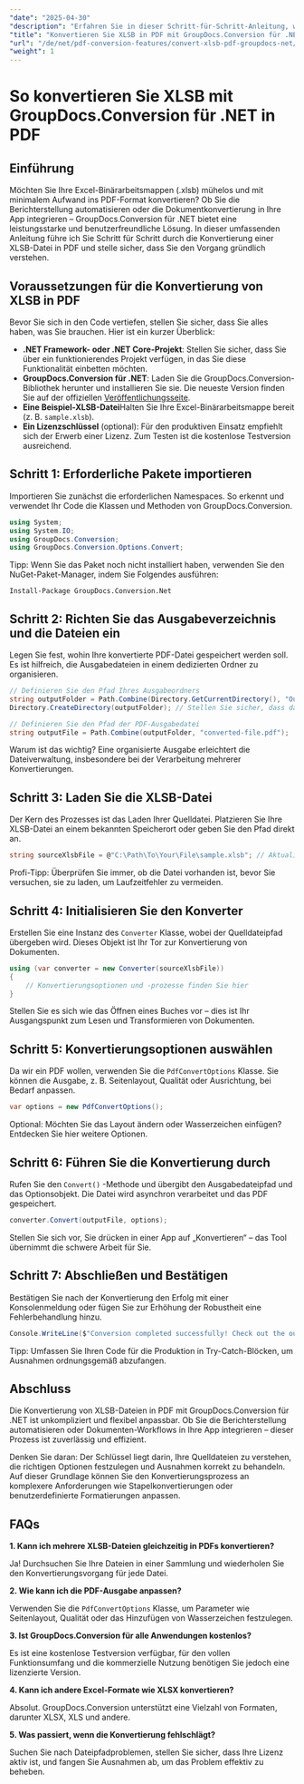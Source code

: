 ```yaml
---
"date": "2025-04-30"
"description": "Erfahren Sie in dieser Schritt-für-Schritt-Anleitung, wie Sie XLSB-Dateien mit GroupDocs.Conversion für .NET in PDF konvertieren. Ideal für Profis, die eine reibungslose Dateikonvertierung benötigen."
"title": "Konvertieren Sie XLSB in PDF mit GroupDocs.Conversion für .NET – Eine vollständige Anleitung"
"url": "/de/net/pdf-conversion-features/convert-xlsb-pdf-groupdocs-net/"
"weight": 1
---
```


# So konvertieren Sie XLSB mit GroupDocs.Conversion für .NET in PDF

## Einführung

Möchten Sie Ihre Excel-Binärarbeitsmappen (.xlsb) mühelos und mit minimalem Aufwand ins PDF-Format konvertieren? Ob Sie die Berichterstellung automatisieren oder die Dokumentkonvertierung in Ihre App integrieren – GroupDocs.Conversion für .NET bietet eine leistungsstarke und benutzerfreundliche Lösung. In dieser umfassenden Anleitung führe ich Sie Schritt für Schritt durch die Konvertierung einer XLSB-Datei in PDF und stelle sicher, dass Sie den Vorgang gründlich verstehen.

## Voraussetzungen für die Konvertierung von XLSB in PDF

Bevor Sie sich in den Code vertiefen, stellen Sie sicher, dass Sie alles haben, was Sie brauchen. Hier ist ein kurzer Überblick:

- **.NET Framework- oder .NET Core-Projekt**: Stellen Sie sicher, dass Sie über ein funktionierendes Projekt verfügen, in das Sie diese Funktionalität einbetten möchten.
- **GroupDocs.Conversion für .NET**: Laden Sie die GroupDocs.Conversion-Bibliothek herunter und installieren Sie sie. Die neueste Version finden Sie auf der offiziellen [Veröffentlichungsseite](https://releases.groupdocs.com/conversion/net/).
- **Eine Beispiel-XLSB-Datei**Halten Sie Ihre Excel-Binärarbeitsmappe bereit (z. B. `sample.xlsb`).
- **Ein Lizenzschlüssel** (optional): Für den produktiven Einsatz empfiehlt sich der Erwerb einer Lizenz. Zum Testen ist die kostenlose Testversion ausreichend.

## Schritt 1: Erforderliche Pakete importieren

Importieren Sie zunächst die erforderlichen Namespaces. So erkennt und verwendet Ihr Code die Klassen und Methoden von GroupDocs.Conversion.

```csharp
using System;
using System.IO;
using GroupDocs.Conversion;
using GroupDocs.Conversion.Options.Convert;
```

Tipp: Wenn Sie das Paket noch nicht installiert haben, verwenden Sie den NuGet-Paket-Manager, indem Sie Folgendes ausführen:

```
Install-Package GroupDocs.Conversion.Net
```

## Schritt 2: Richten Sie das Ausgabeverzeichnis und die Dateien ein

Legen Sie fest, wohin Ihre konvertierte PDF-Datei gespeichert werden soll. Es ist hilfreich, die Ausgabedateien in einem dedizierten Ordner zu organisieren.

```csharp
// Definieren Sie den Pfad Ihres Ausgabeordners
string outputFolder = Path.Combine(Directory.GetCurrentDirectory(), "Output");
Directory.CreateDirectory(outputFolder); // Stellen Sie sicher, dass das Verzeichnis vorhanden ist

// Definieren Sie den Pfad der PDF-Ausgabedatei
string outputFile = Path.Combine(outputFolder, "converted-file.pdf");
```

Warum ist das wichtig? Eine organisierte Ausgabe erleichtert die Dateiverwaltung, insbesondere bei der Verarbeitung mehrerer Konvertierungen.

## Schritt 3: Laden Sie die XLSB-Datei

Der Kern des Prozesses ist das Laden Ihrer Quelldatei. Platzieren Sie Ihre XLSB-Datei an einem bekannten Speicherort oder geben Sie den Pfad direkt an.

```csharp
string sourceXlsbFile = @"C:\Path\To\Your\File\sample.xlsb"; // Aktualisieren Sie mit Ihrem Dateipfad
```

Profi-Tipp: Überprüfen Sie immer, ob die Datei vorhanden ist, bevor Sie versuchen, sie zu laden, um Laufzeitfehler zu vermeiden.

## Schritt 4: Initialisieren Sie den Konverter

Erstellen Sie eine Instanz des `Converter` Klasse, wobei der Quelldateipfad übergeben wird. Dieses Objekt ist Ihr Tor zur Konvertierung von Dokumenten.

```csharp
using (var converter = new Converter(sourceXlsbFile))
{
    // Konvertierungsoptionen und -prozesse finden Sie hier
}
```

Stellen Sie es sich wie das Öffnen eines Buches vor – dies ist Ihr Ausgangspunkt zum Lesen und Transformieren von Dokumenten.

## Schritt 5: Konvertierungsoptionen auswählen

Da wir ein PDF wollen, verwenden Sie die `PdfConvertOptions` Klasse. Sie können die Ausgabe, z. B. Seitenlayout, Qualität oder Ausrichtung, bei Bedarf anpassen.

```csharp
var options = new PdfConvertOptions();
```

Optional: Möchten Sie das Layout ändern oder Wasserzeichen einfügen? Entdecken Sie hier weitere Optionen.

## Schritt 6: Führen Sie die Konvertierung durch

Rufen Sie den `Convert()` -Methode und übergibt den Ausgabedateipfad und das Optionsobjekt. Die Datei wird asynchron verarbeitet und das PDF gespeichert.

```csharp
converter.Convert(outputFile, options);
```

Stellen Sie sich vor, Sie drücken in einer App auf „Konvertieren“ – das Tool übernimmt die schwere Arbeit für Sie.

## Schritt 7: Abschließen und Bestätigen

Bestätigen Sie nach der Konvertierung den Erfolg mit einer Konsolenmeldung oder fügen Sie zur Erhöhung der Robustheit eine Fehlerbehandlung hinzu.

```csharp
Console.WriteLine($"Conversion completed successfully! Check out the output at: {outputFolder}");
```

Tipp: Umfassen Sie Ihren Code für die Produktion in Try-Catch-Blöcken, um Ausnahmen ordnungsgemäß abzufangen.

## Abschluss

Die Konvertierung von XLSB-Dateien in PDF mit GroupDocs.Conversion für .NET ist unkompliziert und flexibel anpassbar. Ob Sie die Berichterstellung automatisieren oder Dokumenten-Workflows in Ihre App integrieren – dieser Prozess ist zuverlässig und effizient.

Denken Sie daran: Der Schlüssel liegt darin, Ihre Quelldateien zu verstehen, die richtigen Optionen festzulegen und Ausnahmen korrekt zu behandeln. Auf dieser Grundlage können Sie den Konvertierungsprozess an komplexere Anforderungen wie Stapelkonvertierungen oder benutzerdefinierte Formatierungen anpassen.

## FAQs

**1. Kann ich mehrere XLSB-Dateien gleichzeitig in PDFs konvertieren?**  

Ja! Durchsuchen Sie Ihre Dateien in einer Sammlung und wiederholen Sie den Konvertierungsvorgang für jede Datei.

**2. Wie kann ich die PDF-Ausgabe anpassen?**  

Verwenden Sie die `PdfConvertOptions` Klasse, um Parameter wie Seitenlayout, Qualität oder das Hinzufügen von Wasserzeichen festzulegen.

**3. Ist GroupDocs.Conversion für alle Anwendungen kostenlos?**  

Es ist eine kostenlose Testversion verfügbar, für den vollen Funktionsumfang und die kommerzielle Nutzung benötigen Sie jedoch eine lizenzierte Version.

**4. Kann ich andere Excel-Formate wie XLSX konvertieren?**  

Absolut. GroupDocs.Conversion unterstützt eine Vielzahl von Formaten, darunter XLSX, XLS und andere.

**5. Was passiert, wenn die Konvertierung fehlschlägt?**  

Suchen Sie nach Dateipfadproblemen, stellen Sie sicher, dass Ihre Lizenz aktiv ist, und fangen Sie Ausnahmen ab, um das Problem effektiv zu beheben.